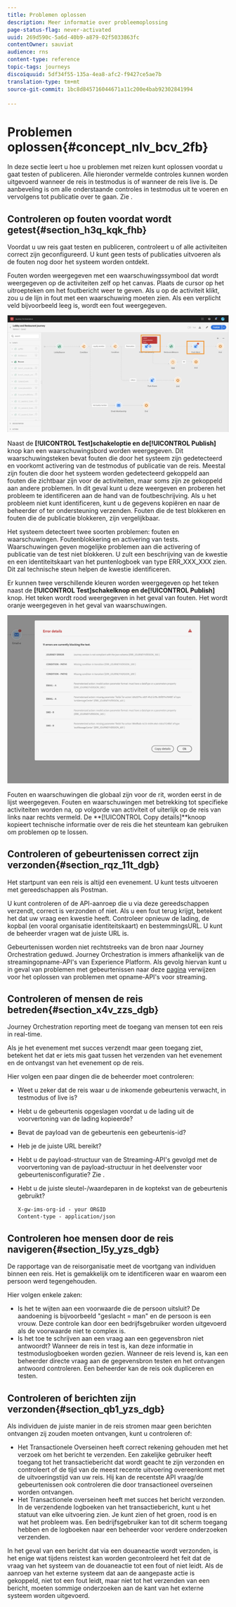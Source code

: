 ```yaml
---
title: Problemen oplossen
description: Meer informatie over probleemoplossing
page-status-flag: never-activated
uuid: 269d590c-5a6d-40b9-a879-02f5033863fc
contentOwner: sauviat
audience: rns
content-type: reference
topic-tags: journeys
discoiquuid: 5df34f55-135a-4ea8-afc2-f9427ce5ae7b
translation-type: tm+mt
source-git-commit: 1bc8d845716044671a11c200e4bab92302841994

---
```



# Problemen oplossen{#concept_nlv_bcv_2fb}

In deze sectie leert u hoe u problemen met reizen kunt oplossen voordat u gaat testen of publiceren. Alle hieronder vermelde controles kunnen worden uitgevoerd wanneer de reis in testmodus is of wanneer de reis live is. De aanbeveling is om alle onderstaande controles in testmodus uit te voeren en vervolgens tot publicatie over te gaan. Zie [](../building-journeys/testing-the-journey.md).

## Controleren op fouten voordat wordt getest{#section_h3q_kqk_fhb}

Voordat u uw reis gaat testen en publiceren, controleert u of alle activiteiten correct zijn geconfigureerd. U kunt geen tests of publicaties uitvoeren als de fouten nog door het systeem worden ontdekt.

Fouten worden weergegeven met een waarschuwingssymbool dat wordt weergegeven op de activiteiten zelf op het canvas. Plaats de cursor op het uitroepteken om het foutbericht weer te geven. Als u op de activiteit klikt, zou u de lijn in fout met een waarschuwing moeten zien. Als een verplicht veld bijvoorbeeld leeg is, wordt een fout weergegeven.

![](../assets/journey63.png)

Naast de **[!UICONTROL Test]**schakeloptie en de**[!UICONTROL Publish]** knop kan een waarschuwingsbord worden weergegeven. Dit waarschuwingsteken bevat fouten die door het systeem zijn gedetecteerd en voorkomt activering van de testmodus of publicatie van de reis. Meestal zijn fouten die door het systeem worden gedetecteerd gekoppeld aan fouten die zichtbaar zijn voor de activiteiten, maar soms zijn ze gekoppeld aan andere problemen. In dit geval kunt u deze weergeven en proberen het probleem te identificeren aan de hand van de foutbeschrijving. Als u het probleem niet kunt identificeren, kunt u de gegevens kopiëren en naar de beheerder of ter ondersteuning verzenden. Fouten die de test blokkeren en fouten die de publicatie blokkeren, zijn vergelijkbaar.

Het systeem detecteert twee soorten problemen: fouten en waarschuwingen. Foutenblokkering en activering van tests. Waarschuwingen geven mogelijke problemen aan die activering of publicatie van de test niet blokkeren. U zult een beschrijving van de kwestie en een identiteitskaart van het puntenlogboek van type ERR_XXX_XXX zien. Dit zal technische steun helpen de kwestie identificeren.

Er kunnen twee verschillende kleuren worden weergegeven op het teken naast de **[!UICONTROL Test]**schakelknop en de**[!UICONTROL Publish]** knop. Het teken wordt rood weergegeven in het geval van fouten. Het wordt oranje weergegeven in het geval van waarschuwingen.

![](../assets/journey75.png)

Fouten en waarschuwingen die globaal zijn voor de rit, worden eerst in de lijst weergegeven. Fouten en waarschuwingen met betrekking tot specifieke activiteiten worden na, op volgorde van activiteit of uiterlijk op de reis van links naar rechts vermeld. De **[!UICONTROL Copy details]**knoop kopieert technische informatie over de reis die het steunteam kan gebruiken om problemen op te lossen.

## Controleren of gebeurtenissen correct zijn verzonden{#section_rqz_11t_dgb}

Het startpunt van een reis is altijd een evenement. U kunt tests uitvoeren met gereedschappen als Postman.

U kunt controleren of de API-aanroep die u via deze gereedschappen verzendt, correct is verzonden of niet. Als u een fout terug krijgt, betekent het dat uw vraag een kwestie heeft. Controleer opnieuw de lading, de kopbal (en vooral organisatie identiteitskaart) en bestemmingsURL. U kunt de beheerder vragen wat de juiste URL is.

Gebeurtenissen worden niet rechtstreeks van de bron naar Journey Orchestration geduwd. Journey Orchestration is immers afhankelijk van de streamingopname-API&#39;s van Experience Platform. Als gevolg hiervan kunt u in geval van problemen met gebeurtenissen naar deze [pagina](https://www.adobe.io/apis/experienceplatform/home/data-ingestion/data-ingestion-services.html#!api-specification/markdown/narrative/technical_overview/streaming_ingest/streaming_ingestion_FAQ.md) verwijzen voor het oplossen van problemen met opname-API&#39;s voor streaming.

## Controleren of mensen de reis betreden{#section_x4v_zzs_dgb}

Journey Orchestration reporting meet de toegang van mensen tot een reis in real-time.

Als je het evenement met succes verzendt maar geen toegang ziet, betekent het dat er iets mis gaat tussen het verzenden van het evenement en de ontvangst van het evenement op de reis.

Hier volgen een paar dingen die de beheerder moet controleren:

* Weet u zeker dat de reis waar u de inkomende gebeurtenis verwacht, in testmodus of live is?
* Hebt u de gebeurtenis opgeslagen voordat u de lading uit de voorvertoning van de lading kopieerde?
* Bevat de payload van de gebeurtenis een gebeurtenis-id?
* Heb je de juiste URL bereikt?
* Hebt u de payload-structuur van de Streaming-API&#39;s gevolgd met de voorvertoning van de payload-structuur in het deelvenster voor gebeurtenisconfiguratie? Zie [](../event/previewing-the-payload.md).
* Hebt u de juiste sleutel-/waardeparen in de koptekst van de gebeurtenis gebruikt?

   ```
   X-gw-ims-org-id - your ORGID
   Content-type - application/json
   ```

## Controleren hoe mensen door de reis navigeren{#section_l5y_yzs_dgb}

De rapportage van de reisorganisatie meet de voortgang van individuen binnen een reis. Het is gemakkelijk om te identificeren waar en waarom een persoon werd tegengehouden.

Hier volgen enkele zaken:

* Is het te wijten aan een voorwaarde die de persoon uitsluit? De aandoening is bijvoorbeeld &quot;geslacht = man&quot; en de persoon is een vrouw. Deze controle kan door een bedrijfsgebruiker worden uitgevoerd als de voorwaarde niet te complex is.
* Is het toe te schrijven aan een vraag aan een gegevensbron niet antwoordt? Wanneer de reis in test is, kan deze informatie in testmoduslogboeken worden gezien. Wanneer de reis levend is, kan een beheerder directe vraag aan de gegevensbron testen en het ontvangen antwoord controleren. Een beheerder kan de reis ook dupliceren en testen.

## Controleren of berichten zijn verzonden{#section_qb1_yzs_dgb}

Als individuen de juiste manier in de reis stromen maar geen berichten ontvangen zij zouden moeten ontvangen, kunt u controleren of:

* Het Transactionele Overseinen heeft correct rekening gehouden met het verzoek om het bericht te verzenden. Een zakelijke gebruiker heeft toegang tot het transactiebericht dat wordt geacht te zijn verzonden en controleert of de tijd van de meest recente uitvoering overeenkomt met de uitvoeringstijd van uw reis. Hij kan de recentste API vraag/de gebeurtenissen ook controleren die door transactioneel overseinen worden ontvangen.
* Het Transactionele overseinen heeft met succes het bericht verzonden. In de verzendende logboeken van het transactiebericht, kunt u het statuut van elke uitvoering zien. Je kunt zien of het groen, rood is en wat het probleem was. Een bedrijfsgebruiker kan tot dit scherm toegang hebben en de logboeken naar een beheerder voor verdere onderzoeken verzenden.

In het geval van een bericht dat via een douaneactie wordt verzonden, is het enige wat tijdens reistest kan worden gecontroleerd het feit dat de vraag van het systeem van de douaneactie tot een fout of niet leidt. Als de aanroep van het externe systeem dat aan de aangepaste actie is gekoppeld, niet tot een fout leidt, maar niet tot het verzenden van een bericht, moeten sommige onderzoeken aan de kant van het externe systeem worden uitgevoerd.

